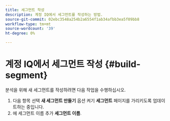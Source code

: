 ```yaml
---
title: 세그먼트 작성
description: 계정 IQ에서 세그먼트를 작성하는 방법.
source-git-commit: 02ebc3548a254b2a6554f1ab34afbb3ea5f09bb8
workflow-type: tm+mt
source-wordcount: '39'
ht-degree: 0%

---
```


# 계정 IQ에서 세그먼트 작성 {#build-segment}

분석을 위해 새 세그먼트를 작성하려면 다음 작업을 수행하십시오.

1. 다음 항목 선택 **새 세그먼트 만들기** 옵션 켜기 **세그먼트** 페이지를 가리키도록 업데이트하는 중입니다.
1. 에 세그먼트 이름 추가 **세그먼트 이름**.
